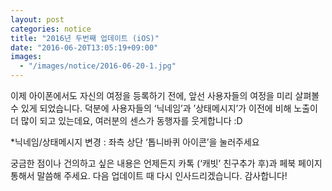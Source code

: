 ```yaml
---
layout: post
categories: notice
title: "2016년 두번째 업데이트 (iOS)"
date: "2016-06-20T13:05:19+09:00"
images:
  - "/images/notice/2016-06-20-1.jpg"
---
```


이제 아이폰에서도 자신의 여정을 등록하기 전에, 앞선 사용자들의 여정을 미리 살펴볼 수 있게 되었습니다.
덕분에 사용자들의 ‘닉네임’과 ’상태메시지’가 이전에 비해 노출이 더 많이 되고 있는데요, 여러분의 센스가 동행자를 웃게합니다 :D

*닉네임/상태메시지 변경 : 좌측 상단 ‘톱니바퀴 아이콘’을 눌러주세요

궁금한 점이나 건의하고 싶은 내용은 언제든지  카톡 (‘캐빗’ 친구추가 후)과 페북 페이지 통해서 말씀해 주세요. 다음 업데이트 때 다시 인사드리겠습니다. 감사합니다!
